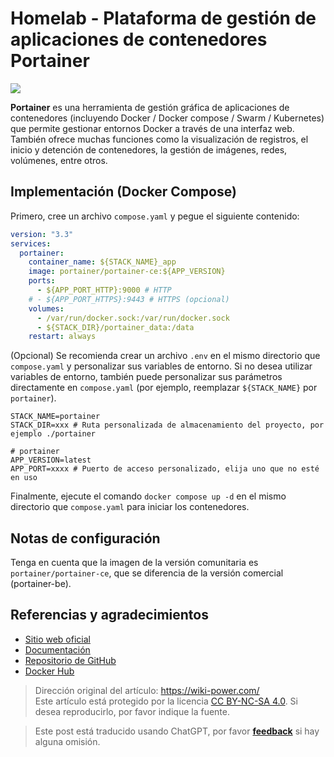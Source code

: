 # Homelab - Plataforma de gestión de aplicaciones de contenedores Portainer

![](https://wiki-media-1253965369.cos.ap-guangzhou.myqcloud.com/img/202304111545899.png)

**Portainer** es una herramienta de gestión gráfica de aplicaciones de contenedores (incluyendo Docker / Docker compose / Swarm / Kubernetes) que permite gestionar entornos Docker a través de una interfaz web. También ofrece muchas funciones como la visualización de registros, el inicio y detención de contenedores, la gestión de imágenes, redes, volúmenes, entre otros.

## Implementación (Docker Compose)

Primero, cree un archivo `compose.yaml` y pegue el siguiente contenido:

```yaml title="compose.yaml"
version: "3.3"
services:
  portainer:
    container_name: ${STACK_NAME}_app
    image: portainer/portainer-ce:${APP_VERSION}
    ports:
      - ${APP_PORT_HTTP}:9000 # HTTP
    # - ${APP_PORT_HTTPS}:9443 # HTTPS (opcional)
    volumes:
      - /var/run/docker.sock:/var/run/docker.sock
      - ${STACK_DIR}/portainer_data:/data
    restart: always
```

(Opcional) Se recomienda crear un archivo `.env` en el mismo directorio que `compose.yaml` y personalizar sus variables de entorno. Si no desea utilizar variables de entorno, también puede personalizar sus parámetros directamente en `compose.yaml` (por ejemplo, reemplazar `${STACK_NAME}` por `portainer`).

```dotenv title=".env"
STACK_NAME=portainer
STACK_DIR=xxx # Ruta personalizada de almacenamiento del proyecto, por ejemplo ./portainer

# portainer
APP_VERSION=latest
APP_PORT=xxxx # Puerto de acceso personalizado, elija uno que no esté en uso
```

Finalmente, ejecute el comando `docker compose up -d` en el mismo directorio que `compose.yaml` para iniciar los contenedores.

## Notas de configuración

Tenga en cuenta que la imagen de la versión comunitaria es `portainer/portainer-ce`, que se diferencia de la versión comercial (portainer-be).

## Referencias y agradecimientos

- [Sitio web oficial](https://www.portainer.io/)
- [Documentación](https://docs.portainer.io/)
- [Repositorio de GitHub](https://github.com/portainer/portainer)
- [Docker Hub](https://hub.docker.com/r/portainer/portainer-ce)

> Dirección original del artículo: <https://wiki-power.com/>  
> Este artículo está protegido por la licencia [CC BY-NC-SA 4.0](https://creativecommons.org/licenses/by/4.0/deed.zh). Si desea reproducirlo, por favor indique la fuente.

> Este post está traducido usando ChatGPT, por favor [**feedback**](https://github.com/linyuxuanlin/Wiki_MkDocs/issues/new) si hay alguna omisión.
